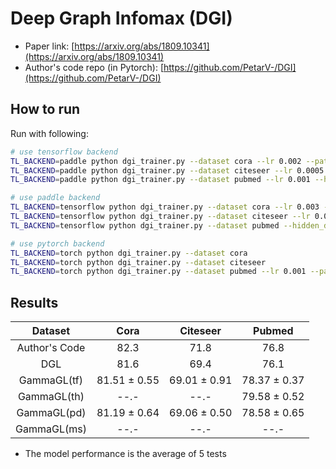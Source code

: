 Deep Graph Infomax (DGI)
========================

- Paper link: [https://arxiv.org/abs/1809.10341](https://arxiv.org/abs/1809.10341)
- Author's code repo (in Pytorch):
  [https://github.com/PetarV-/DGI](https://github.com/PetarV-/DGI)


How to run
----------

Run with following:

```bash
# use tensorflow backend
TL_BACKEND=paddle python dgi_trainer.py --dataset cora --lr 0.002 --patience 50
TL_BACKEND=paddle python dgi_trainer.py --dataset citeseer --lr 0.0005 --patience 20 --n_epoch 300
TL_BACKEND=paddle python dgi_trainer.py --dataset pubmed --lr 0.001 --hidden_dim 256 --patience 20 
```

```bash
# use paddle backend
TL_BACKEND=tensorflow python dgi_trainer.py --dataset cora --lr 0.003 --patience 50
TL_BACKEND=tensorflow python dgi_trainer.py --dataset citeseer --lr 0.001 --patience 20 --n_epoch 100
TL_BACKEND=tensorflow python dgi_trainer.py --dataset pubmed --hidden_dim 256 --lr 0.001
```
```bash
# use pytorch backend
TL_BACKEND=torch python dgi_trainer.py --dataset cora 
TL_BACKEND=torch python dgi_trainer.py --dataset citeseer
TL_BACKEND=torch python dgi_trainer.py --dataset pubmed --lr 0.001 --patience 20
```

Results
-------


|      Dataset      |     Cora     |    Citeseer    |   Pubmed   |
| :---------------: | :----------: | :------------: | :--------: |
|   Author's Code   | 82.3         |   71.8         |  76.8         |
|        DGL        | 81.6         |   69.4         |  76.1         |
|     GammaGL(tf)   | 81.51 ± 0.55 |  69.01 ± 0.91 | 78.37 ± 0.37 |
|     GammaGL(th)   | --.-         |   --.-         | 79.58 ± 0.52 |
|     GammaGL(pd)   | 81.19 ± 0.64 | 69.06 ± 0.50 | 78.58 ± 0.65 |
|     GammaGL(ms)   | --.-         |   --.-         |  --.-  |

* The model performance is the average of 5 tests
